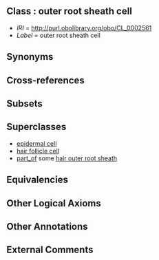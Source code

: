 
## Class : outer root sheath cell

 * *IRI* = http://purl.obolibrary.org/obo/CL_0002561
 * *Label* = outer root sheath cell

## Synonyms


## Cross-references


## Subsets


## Superclasses

 * [epidermal cell](../../CL/62/CL_0000362.md)
 * [hair follicle cell](../../CL/59/CL_0002559.md)
 * [part_of](../../BFO/50/BFO_0000050.md) some [hair outer root sheath](../../UBERON/42/UBERON_0005942.md)

## Equivalencies


## Other Logical Axioms


## Other Annotations


## External Comments

